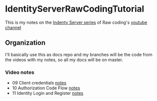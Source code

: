 # IdentityServerRawCodingTutorial
This is my notes on the [Indenty Server series](https://www.youtube.com/watch?v=Fhfvbl_KbWo&list=PLOeFnOV9YBa7dnrjpOG6lMpcyd7Wn7E8V) of Raw coding's [youtube channel](https://www.youtube.com/channel/UCP_jWxjn__YXmo4iU7Low0g)

## Organization
I'll basically use this as docs repo and my branches will be the code from the videos with my notes, so all my docs will be on master.

### Video notes
- 09 Client credentials [notes](Docs/09ClientCredentials.md)
- 10 Authorization Code Flow [notes](Docs/10_AuthorizationCodeFlow.md)
- 11 Identity Login and Register [notes](Docs/11_IdentityLoginRegister.md)

